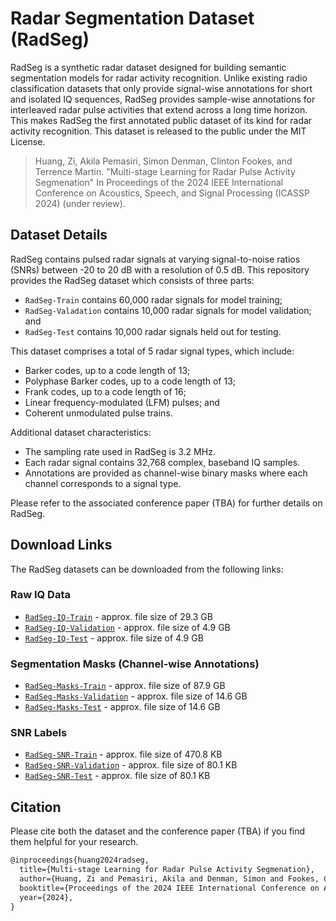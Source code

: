# Radar Segmentation Dataset (RadSeg)

RadSeg is a synthetic radar dataset designed for building semantic segmentation models for radar activity recognition. Unlike existing radio classification datasets that only provide signal-wise annotations for short and isolated IQ sequences, RadSeg provides sample-wise annotations for interleaved radar pulse activities that extend across a long time horizon. This makes RadSeg the first annotated public dataset of its kind for radar activity recognition. This dataset is released to the public under the MIT License.

> Huang, Zi, Akila Pemasiri, Simon Denman, Clinton Fookes, and Terrence Martin. "Multi-stage Learning for Radar Pulse Activity Segmenation" In Proceedings of the 2024 IEEE International Conference on Acoustics, Speech, and Signal Processing (ICASSP 2024) (under review).

## Dataset Details

RadSeg contains pulsed radar signals at varying signal-to-noise ratios (SNRs) between -20 to 20 dB with a resolution of 0.5 dB. This repository provides the RadSeg dataset which consists of three parts:

- `RadSeg-Train` contains 60,000 radar signals for model training;
- `RadSeg-Valadation` contains 10,000 radar signals for model validation; and
- `RadSeg-Test` contains 10,000 radar signals held out for testing.

This dataset comprises a total of 5 radar signal types, which include: 
- Barker codes, up to a code length of 13;
- Polyphase Barker codes, up to a code length of 13;
- Frank codes, up to a code length of 16;
- Linear frequency-modulated (LFM) pulses; and 
- Coherent unmodulated pulse trains. 

Additional dataset characteristics:
- The sampling rate used in RadSeg is 3.2 MHz. 
- Each radar signal contains 32,768 complex, baseband IQ samples.
- Annotations are provided as channel-wise binary masks where each channel corresponds to a signal type.

Please refer to the associated conference paper (TBA) for further details on RadSeg.

## Download Links

The RadSeg datasets can be downloaded from the following links:

### Raw IQ Data

- [`RadSeg-IQ-Train`](https://radseg.s3.amazonaws.com/train/radseg_iq.hdf5) - approx. file size of 29.3 GB
- [`RadSeg-IQ-Validation`](https://radseg.s3.amazonaws.com/validation/radseg_iq.hdf5) - approx. file size of 4.9 GB
- [`RadSeg-IQ-Test`](https://radseg.s3.amazonaws.com/test/radseg_iq.hdf5) - approx. file size of 4.9 GB

### Segmentation Masks (Channel-wise Annotations)

- [`RadSeg-Masks-Train`](https://radseg.s3.amazonaws.com/train/radseg_labels.hdf5) - approx. file size of 87.9 GB
- [`RadSeg-Masks-Validation`](https://radseg.s3.amazonaws.com/validation/radseg_labels.hdf5) - approx. file size of 14.6 GB
- [`RadSeg-Masks-Test`](https://radseg.s3.amazonaws.com/test/radseg_labels.hdf5) - approx. file size of 14.6 GB

### SNR Labels

- [`RadSeg-SNR-Train`](https://radseg.s3.amazonaws.com/train/radseg_snrs.hdf5) - approx. file size of 470.8 KB
- [`RadSeg-SNR-Validation`](https://radseg.s3.amazonaws.com/validation/radseg_snrs.hdf5) - approx. file size of 80.1 KB
- [`RadSeg-SNR-Test`](https://radseg.s3.amazonaws.com/test/radseg_snrs.hdf5) - approx. file size of 80.1 KB

## Citation

Please cite both the dataset and the conference paper (TBA) if you find them helpful for your research.

```latex
@inproceedings{huang2024radseg,
  title={Multi-stage Learning for Radar Pulse Activity Segmenation},
  author={Huang, Zi and Pemasiri, Akila and Denman, Simon and Fookes, Clinton and Martin, Terrence},
  booktitle={Proceedings of the 2024 IEEE International Conference on Acoustics, Speech, and Signal Processing (ICASSP 2024) (under review)},
  year={2024},
}
```
